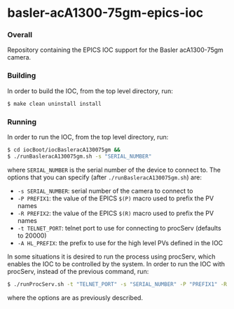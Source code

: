 # basler-acA1300-75gm-epics-ioc

### Overall

Repository containing the EPICS IOC support for the Basler acA1300-75gm camera.

### Building

In order to build the IOC, from the top level directory, run:

```sh
$ make clean uninstall install
```
### Running

In order to run the IOC, from the top level directory, run:

```sh
$ cd iocBoot/iocBasleracA130075gm &&
$ ./runBasleracA130075gm.sh -s "SERIAL_NUMBER"
```

where `SERIAL_NUMBER` is the serial number of the device to connect to. The options
that you can specify (after `./runBasleracA130075gm.sh`) are:

- `-s SERIAL_NUMBER`: serial number of the camera to connect to
- `-P PREFIX1`: the value of the EPICS `$(P)` macro used to prefix the PV names
- `-R PREFIX2`: the value of the EPICS `$(R)` macro used to prefix the PV names
- `-t TELNET_PORT`: telnet port to use for connecting to procServ (defaults to 20000)
- `-A HL_PREFIX`: the prefix to use for the high level PVs defined in the IOC

In some situations it is desired to run the process using procServ,
which enables the IOC to be controlled by the system. In order to
run the IOC with procServ, instead of the previous command, run:

```sh
$ ./runProcServ.sh -t "TELNET_PORT" -s "SERIAL_NUMBER" -P "PREFIX1" -R "PREFIX2" -A "HL_PREFIX"
```

where the options are as previously described.


